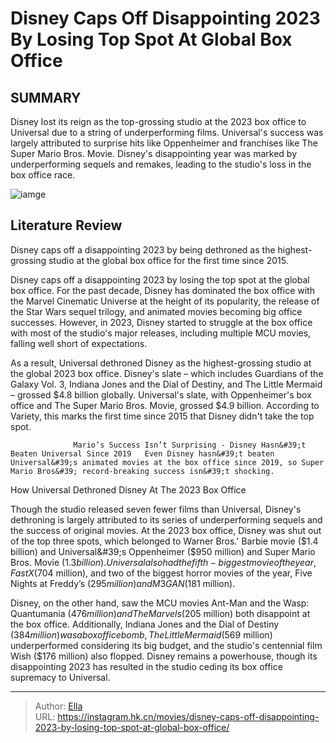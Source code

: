 # Disney Caps Off Disappointing 2023 By Losing Top Spot At Global Box Office


## SUMMARY 



  Disney lost its reign as the top-grossing studio at the 2023 box office to Universal due to a string of underperforming films.   Universal&#39;s success was largely attributed to surprise hits like Oppenheimer and franchises like The Super Mario Bros. Movie.   Disney&#39;s disappointing year was marked by underperforming sequels and remakes, leading to the studio&#39;s loss in the box office race.  

![iamge](https://static1.srcdn.com/wordpress/wp-content/uploads/2023/11/asha-valentino-and-star-from-disney-s-wish.jpg)

## Literature Review

Disney caps off a disappointing 2023 by being dethroned as the highest-grossing studio at the global box office for the first time since 2015.




Disney caps off a disappointing 2023 by losing the top spot at the global box office. For the past decade, Disney has dominated the box office with the Marvel Cinematic Universe at the height of its popularity, the release of the Star Wars sequel trilogy, and animated movies becoming big office successes. However, in 2023, Disney started to struggle at the box office with most of the studio&#39;s major releases, including multiple MCU movies, falling well short of expectations.




As a result, Universal dethroned Disney as the highest-grossing studio at the global 2023 box office. Disney&#39;s slate – which includes Guardians of the Galaxy Vol. 3, Indiana Jones and the Dial of Destiny, and The Little Mermaid – grossed $4.8 billion globally. Universal&#39;s slate, with Oppenheimer&#39;s box office and The Super Mario Bros. Movie, grossed $4.9 billion. According to Variety, this marks the first time since 2015 that Disney didn&#39;t take the top spot.

                  Mario’s Success Isn’t Surprising - Disney Hasn&#39;t Beaten Universal Since 2019   Even Disney hasn&#39;t beaten Universal&#39;s animated movies at the box office since 2019, so Super Mario Bros&#39; record-breaking success isn&#39;t shocking.   


 How Universal Dethroned Disney At The 2023 Box Office 
          

Though the studio released seven fewer films than Universal, Disney&#39;s dethroning is largely attributed to its series of underperforming sequels and the success of original movies. At the 2023 box office, Disney was shut out of the top three spots, which belonged to Warner Bros.&#39; Barbie movie ($1.4 billion) and Universal&#39;s Oppenheimer ($950 million) and Super Mario Bros. Movie ($1.3 billion). Universal also had the fifth-biggest movie of the year, Fast X ($704 million), and two of the biggest horror movies of the year, Five Nights at Freddy’s ($295 million) and M3GAN ($181 million).




Disney, on the other hand, saw the MCU movies Ant-Man and the Wasp: Quantumania ($476 million) and The Marvels ($205 million) both disappoint at the box office. Additionally, Indiana Jones and the Dial of Destiny ($384 million) was a box office bomb, The Little Mermaid ($569 million) underperformed considering its big budget, and the studio&#39;s centennial film Wish ($176 million) also flopped. Disney remains a powerhouse, though its disappointing 2023 has resulted in the studio ceding its box office supremacy to Universal.



---

> Author: [Ella](https://instagram.hk.cn/)  
> URL: https://instagram.hk.cn/movies/disney-caps-off-disappointing-2023-by-losing-top-spot-at-global-box-office/  

